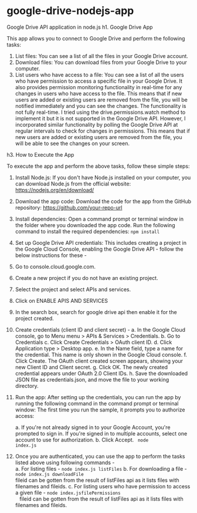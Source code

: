 # google-drive-nodejs-app
Google Drive API application in node.js
h1. Google Drive App

This app allows you to connect to Google Drive and perform the following tasks:

1. List files: You can see a list of all the files in your Google Drive account.
2. Download files: You can download files from your Google Drive to your computer.
3. List users who have access to a file: You can see a list of all the users who have permission to access a specific file in your Google Drive. It also provides permission monitoring functionality in real-time for any changes in users who have access to the file. This means that if new users are added or existing users are removed from the file, you will be notified immediately and you can see the changes.
The functionality is not fully real-time. I tried using the drive.permissions.watch method to implement it but it is not supported in the Google Drive API.
However, I incorporated similar functionality by polling the Google Drive API at regular intervals to check for changes in permissions. This means that if new users are added or existing users are removed from the file, you will be able to see the changes on your screen.


h3. How to Execute the App

To execute the app and perform the above tasks, follow these simple steps:

1. Install Node.js: If you don't have Node.js installed on your computer, you can download Node.js from the official website: https://nodejs.org/en/download/
2. Download the app code: Download the code for the app from the GitHub repository: https://github.com/your-repo-url
3. Install dependencies: Open a command prompt or terminal window in the folder where you downloaded the app code. Run the following command to install the required dependencies:
<code>npm install</code>

3. Set up Google Drive API credentials: This includes creating a project in the Google Cloud Console, enabling the Google Drive API - follow the below instructions for these - 
1. Go to console.cloud.google.com.
2. Create a new project if you do not have an existing project.
3. Select the project and select APIs and services.
4. Click on ENABLE APIS AND SERVICES
5. In the search box, search for google drive api then enable it for the project created. 
6. Create credentials (client ID and client secret) - 
    a. In the Google Cloud console, go to Menu menu > APIs & Services > Credentials.
    b. Go to Credentials
    c. Click Create Credentials > OAuth client ID.
    d. Click Application type > Desktop app.
    e. In the Name field, type a name for the credential. This name is only shown in the Google Cloud console.
    f. Click Create. The OAuth client created screen appears, showing your new Client ID and Client secret.
    g. Click OK. The newly created credential appears under OAuth 2.0 Client IDs.
    h. Save the downloaded JSON file as credentials.json, and move the file to your working directory.

7. Run the app: After setting up the credentials, you can run the app by running the following command in the command prompt or terminal window:
The first time you run the sample, it prompts you to authorize access:

    a. If you're not already signed in to your Google Account, you're prompted to sign in. If you're signed in to multiple accounts, select one account to use for authorization.
    b. Click Accept.
    <code> node index.js </code>

8. Once you are authenticated, you can use the app to perform the tasks listed above using following commands -  
    a. For listing files - 
    <code>node index.js listFiles</code>
    b. For downloading a file - 
    <code>node index.js downloadFile <filename> <fileid></code>
    fileid can be gotten from the result of listFiles api as it lists files with filenames and fileids.
    c. For listing users who have permission to access a given file - 
    <code>node index.jsfilePermissions <fileid> </code>
    fileid can be gotten from the result of listFiles api as it lists files with filenames and fileids.
